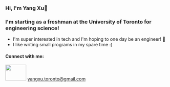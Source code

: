 ### Hi, I'm Yang Xu👋

### I'm starting as a freshman at the University of Toronto for engineering science!

- I'm super interested in tech and I'm hoping to one day be an engineer! 🔧
- I like writing small programs in my spare time :)

#### Connect with me:
<img src="https://1000logos.net/wp-content/uploads/2018/05/Gmail-logo.png" width="65" height="50" /> yangxu.toronto@gmail.com


<!--
**YangXu-0/YangXu-0** is a ✨ _special_ ✨ repository because its `README.md` (this file) appears on your GitHub profile.

Here are some ideas to get you started:

- 🔭 I’m currently working on ...
- 🌱 I’m currently learning ...
- 👯 I’m looking to collaborate on ...
- 🤔 I’m looking for help with ...
- 💬 Ask me about ...
- 📫 How to reach me: ...
- 😄 Pronouns: ...
- ⚡ Fun fact: ...
-->
